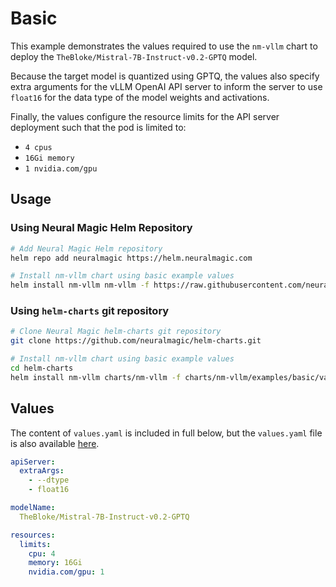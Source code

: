 # Basic

This example demonstrates the values required to use the `nm-vllm` chart to
deploy the `TheBloke/Mistral-7B-Instruct-v0.2-GPTQ` model.

Because the target model is quantized using GPTQ, the values also specify extra
arguments for the vLLM OpenAI API server to inform the server to use `float16`
for the data type of the model weights and activations.

Finally, the values configure the resource limits for the API server deployment
such that the pod is limited to:

- `4 cpus`
- `16Gi memory`
- `1 nvidia.com/gpu`

## Usage

### Using Neural Magic Helm Repository

```bash
# Add Neural Magic Helm repository
helm repo add neuralmagic https://helm.neuralmagic.com

# Install nm-vllm chart using basic example values
helm install nm-vllm nm-vllm -f https://raw.githubusercontent.com/neuralmagic/helm-charts/main/charts/nm-vllm/examples/basic/values.yaml
```

### Using `helm-charts` git repository

```bash
# Clone Neural Magic helm-charts git repository
git clone https://github.com/neuralmagic/helm-charts.git

# Install nm-vllm chart using basic example values
cd helm-charts
helm install nm-vllm charts/nm-vllm -f charts/nm-vllm/examples/basic/values.yaml
```

## Values

The content of `values.yaml` is included in full below, but the `values.yaml`
file is also available [here](./values.yaml).

```yaml
apiServer:
  extraArgs:
    - --dtype
    - float16

modelName:
  TheBloke/Mistral-7B-Instruct-v0.2-GPTQ

resources:
  limits:
    cpu: 4
    memory: 16Gi
    nvidia.com/gpu: 1
```

